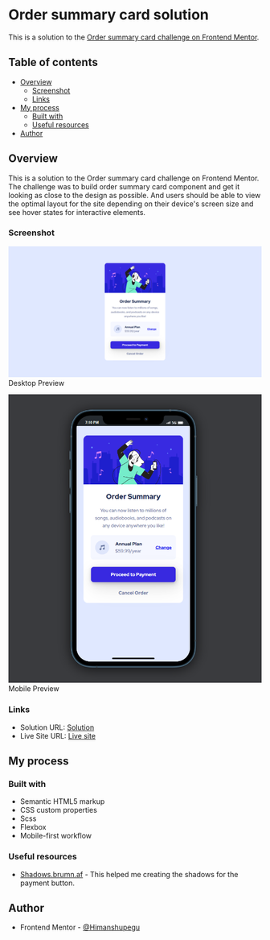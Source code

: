# Order summary card solution

This is a solution to the [Order summary card challenge on Frontend Mentor](https://www.frontendmentor.io/challenges/order-summary-component-QlPmajDUj).

## Table of contents

- [Overview](#overview)
  - [Screenshot](#screenshot)
  - [Links](#links)
- [My process](#my-process)
  - [Built with](#built-with)
  - [Useful resources](#useful-resources)
- [Author](#author)

## Overview

This is a solution to the Order summary card challenge on Frontend Mentor. The challenge was to build order summary card component and get it looking as close to the design as possible. And users should be able to view the optimal layout for the site depending on their device's screen size and see hover states for interactive elements.

### Screenshot


![](./Screenshots/Desktop-Preview.png)
Desktop Preview

![](./Screenshots/Mobile-Preview.png)
Mobile Preview

### Links

- Solution URL: [Solution](https://github.com/Himanshupegu/Order-summary-component)
- Live Site URL: [Live site](https://himanshupegu.github.io/Order-summary-component/)

## My process

### Built with

- Semantic HTML5 markup
- CSS custom properties
- Scss
- Flexbox
- Mobile-first workflow

### Useful resources

- [Shadows.brumn.af](https://shadows.brumm.af/) - This helped me creating the shadows for the payment button.

## Author

- Frontend Mentor - [@Himanshupegu](https://www.frontendmentor.io/profile/Himanshupegu)
